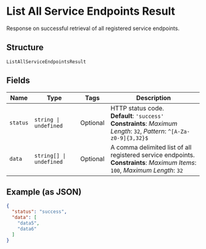 
# List All Service Endpoints Result

Response on successful retrieval of all registered service endpoints.

## Structure

`ListAllServiceEndpointsResult`

## Fields

| Name | Type | Tags | Description |
|  --- | --- | --- | --- |
| `status` | `string \| undefined` | Optional | HTTP status code.<br>**Default**: `'success'`<br>**Constraints**: *Maximum Length*: `32`, *Pattern*: `^[A-Za-z0-9]{3,32}$` |
| `data` | `string[] \| undefined` | Optional | A comma delimited list of all registered service endpoints.<br>**Constraints**: *Maximum Items*: `100`, *Maximum Length*: `32` |

## Example (as JSON)

```json
{
  "status": "success",
  "data": [
    "data5",
    "data6"
  ]
}
```

